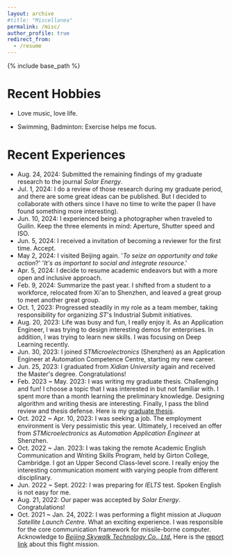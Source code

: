 ```yaml
---
layout: archive
#title: "Miscellanea"
permalink: /misc/
author_profile: true
redirect_from:
  - /resume
---
```


{% include base_path %}

Recent Hobbies
======
<!--* Geek: Technology makes future, here is my [CSDN Blog](https://dwgan.blog.csdn.net/)
-->
* Love music, love life.

* Swimming, Badminton: Exercise helps me focus.

  <!--Billiards, Ping-pong: It is interesting to do kinematic analysis.-->

<!--
Future Plan
=

* Bungee: Always expecting exciting moments.

  -->

Recent Experiences
======

* Aug. 24, 2024: Submitted the remaining findings of my graduate research to the journal _Solar Energy_.
* Jul. 1, 2024: I do a review of those research during my graduate period, and there are some great ideas can be published. But I decided to collaborate with others since I have no time to write the paper (I have found something more interesting).
* Jun. 10, 2024: I experienced being a photographer when traveled to Guilin. Keep the three elements in mind: Aperture, Shutter speed and ISO.
* Jun. 5, 2024: I received a invitation of becoming a reviewer for the first time. Accept.
* May 2, 2024: I visited Beijing again. '*To seize an opportunity and take action*?' '*It's as important to social and integrate resource*.'
* Apr. 5, 2024: I decide to resume academic endeavors but with a more open and inclusive approach.
* Feb. 9, 2024: Summarize the past year. I shifted from a student to a workforce, relocated from Xi'an to Shenzhen, and leaved a great group to meet another great group.
* Oct. 1, 2023: Progressed steadily in my role as a team member, taking responsibility for organizing _ST_'s Industrial Submit initiatives.
* Aug. 20, 2023: Life was busy and fun, I really enjoy it. As an Application Engineer, I was trying to design interesting demos for enterprises. In addition, I was trying to learn new skills. I was focusing on Deep Learning recently.
* Jun. 30, 2023: I joined _STMicroelectronics_ (Shenzhen) as an Application Engineer at Automation Competence Centre, starting my new career.
* Jun. 25, 2023: I graduated from _Xidian University_ again and received the Master's degree. Congratulations!
* Feb. 2023 ~ May. 2023: I was writing my graduate thesis. Challenging and fun! I choose a topic that I was interested in but not familiar with. I spent more than a month learning the preliminary knowledge. Designing algorithm and writing thesis are interesting. Finally, I pass the blind review and thesis defense. Here is my [graduate thesis](../files/基于扰动压缩感知的光伏电池表面缺陷抗噪声检测技术研究(图书馆上传版).pdf).
* Oct. 2022 ~ Apr. 10, 2023: I was seeking a job. The employment environment is Very pessimistic this year. Ultimately, I received an offer from _STMicroelectronics_ as _Automation Application Engineer_ at Shenzhen.
* Oct. 2022 ~ Jan. 2023: I was taking the remote Academic English Communication and Writing Skills Program, held by Girton College, Cambridge. I got an Upper Second Class-level score. I really enjoy the interesting communication moment with varying people from different disciplinary. 
* Jun. 2022 ~ Sept. 2022: I was preparing for _IELTS_ test. Spoken English is not easy for me.
* Aug. 21, 2022: Our paper was accepted by _Solar Energy_. Congratulations!
* Oct. 2021 ~ Jan. 24, 2022: I was performing a flight mission at _Jiuquan Satellite Launch Centre_. What an exciting experience. I was responsible for the core communication framework for missile-borne computer. Acknowledge to [_Beijing Skywalk Technology Co., Ltd._](https://www.spacetransportation.com.cn/) Here is the [report link](https://www.guancha.cn/industry-science/2022_01_24_623388.shtml) about this flight mission.
